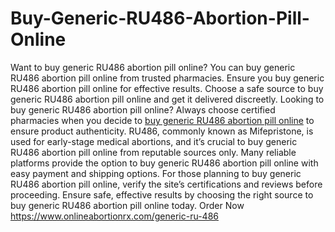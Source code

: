 # Buy-Generic-RU486-Abortion-Pill-Online
Want to buy generic RU486 abortion pill online? You can buy generic RU486 abortion pill online from trusted pharmacies. Ensure you buy generic RU486 abortion pill online for effective results. Choose a safe source to buy generic RU486 abortion pill online and get it delivered discreetly.
Looking to buy generic RU486 abortion pill online? Always choose certified pharmacies when you decide to <a href="https://www.onlineabortionrx.com/generic-ru-486">buy generic RU486 abortion pill online</a> to ensure product authenticity. RU486, commonly known as Mifepristone, is used for early-stage medical abortions, and it’s crucial to buy generic RU486 abortion pill online from reputable sources only. Many reliable platforms provide the option to buy generic RU486 abortion pill online with easy payment and shipping options. For those planning to buy generic RU486 abortion pill online, verify the site’s certifications and reviews before proceeding. Ensure safe, effective results by choosing the right source to buy generic RU486 abortion pill online today. 
Order Now https://www.onlineabortionrx.com/generic-ru-486
